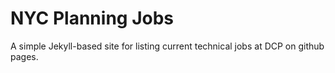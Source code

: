 # NYC Planning Jobs

A simple Jekyll-based site for listing current technical jobs at DCP on github pages.
